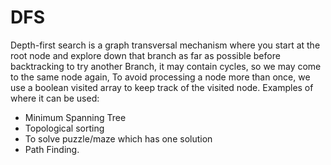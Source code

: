 # DFS
 Depth-first search is a graph transversal mechanism where you start at the root
node and explore down that branch as far as possible before backtracking to try another
Branch, it may contain cycles, so we may come to the same node again, To avoid
processing a node more than once, we use a boolean visited array to keep track of the
visited node. Examples of where it can be used:
 - Minimum Spanning Tree
 - Topological sorting
 - To solve puzzle/maze which has one solution
 - Path Finding.
